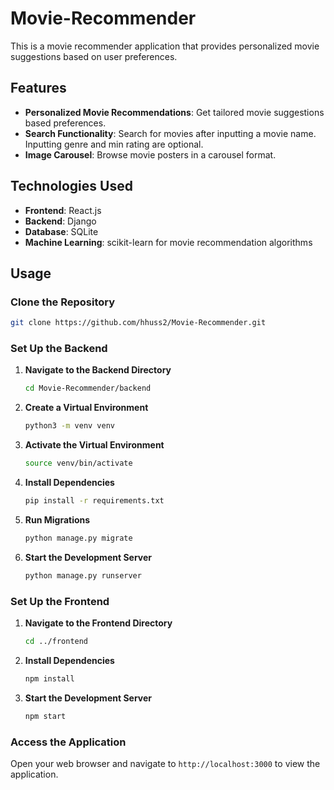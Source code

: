 # Movie-Recommender

This is a movie recommender application that provides personalized movie suggestions based on user preferences.

## Features

- **Personalized Movie Recommendations**: Get tailored movie suggestions based preferences.
- **Search Functionality**: Search for movies after inputting a movie name. Inputting genre and min rating are optional.
- **Image Carousel**: Browse movie posters in a carousel format.

## Technologies Used

- **Frontend**: React.js
- **Backend**: Django
- **Database**: SQLite
- **Machine Learning**: scikit-learn for movie recommendation algorithms

## Usage

### Clone the Repository

```sh
git clone https://github.com/hhuss2/Movie-Recommender.git
```

### Set Up the Backend

1. **Navigate to the Backend Directory**

   ```sh
   cd Movie-Recommender/backend
   ```

2. **Create a Virtual Environment**

   ```sh
   python3 -m venv venv
   ```

3. **Activate the Virtual Environment**

   ```sh
   source venv/bin/activate
   ```

4. **Install Dependencies**

   ```sh
   pip install -r requirements.txt
   ```

5. **Run Migrations**

   ```sh
   python manage.py migrate
   ```

6. **Start the Development Server**

   ```sh
   python manage.py runserver
   ```

### Set Up the Frontend

1. **Navigate to the Frontend Directory**

   ```sh
   cd ../frontend
   ```

2. **Install Dependencies**

   ```sh
   npm install
   ```

3. **Start the Development Server**

   ```sh
   npm start
   ```

### Access the Application

Open your web browser and navigate to `http://localhost:3000` to view the application.
